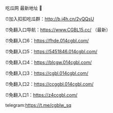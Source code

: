 吃瓜网 最新地址 👋 

⏰加入扣扣吃瓜群：http://b.j4h.cn/2yQQsU

⏰免翻入口导航：https://www.CGBL15.cc/  （最新）

⏰免翻入口6：https://fhde.014cgbl.com/

⏰免翻入口5：https://5451846.014cgbl.com/

⏰免翻入口4：https://blcgw.014cgbl.com/

⏰免翻入口3：https://cgbl.014cgbl.com/

⏰免翻入口2：https://ccggbl.014cgbl.com/

⏰免翻入口1：https://z4ccgbl.com/

telegram:https://t.me/cgblw_sq


